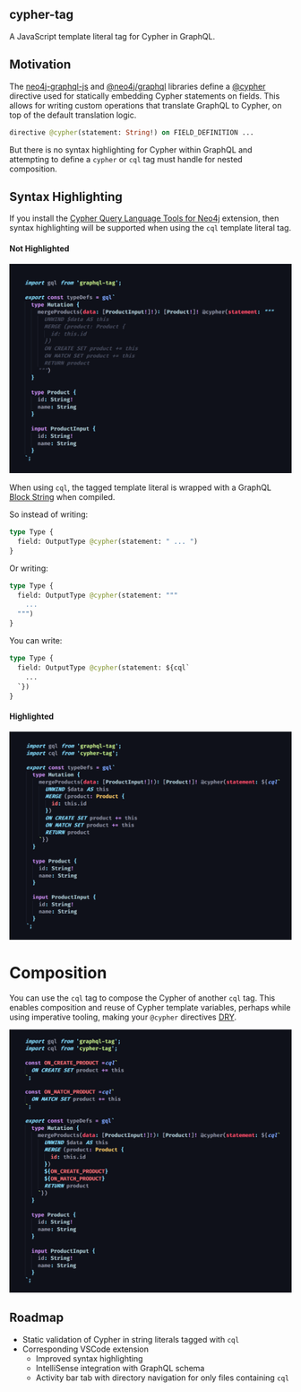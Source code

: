 ## cypher-tag

A JavaScript template literal tag for Cypher in GraphQL.
## Motivation
The [neo4j-graphql-js](https://www.npmjs.com/package/neo4j-graphql-js) and [@neo4j/graphql](https://www.npmjs.com/package/@neo4j/graphql) libraries define a [@cypher](https://grandstack.io/docs/graphql-custom-logic) directive used for statically embedding Cypher statements on fields. This allows for writing custom operations that translate GraphQL to Cypher, on top of the default translation logic.

```graphql
directive @cypher(statement: String!) on FIELD_DEFINITION ...
```

But there is no syntax highlighting for Cypher within GraphQL and attempting to define a `cypher` or `cql` tag must handle for nested composition. 
## Syntax Highlighting
If you install the [Cypher Query Language Tools for Neo4j](https://marketplace.visualstudio.com/items?itemName=AnthonyJGatlin.vscode-cypher-query-language-tools) extension, then syntax highlighting will be supported when using the `cql` template literal tag.

#### Not Highlighted

![Not Highlighted](https://github.com/michaeldgraham/cypher-tag/blob/main/no-highlight.png?raw=true)

When using `cql`, the tagged template literal is wrapped with a GraphQL [Block String](https://spec.graphql.org/June2018/#sec-String-Value) when compiled.

So instead of writing:

```graphql
type Type {
  field: OutputType @cypher(statement: " ... ")
}
```
Or writing: 
```graphql
type Type {
  field: OutputType @cypher(statement: """
    ...
  """)
}
```

You can write:
```graphql
type Type {
  field: OutputType @cypher(statement: ${cql`
    ... 
  `})
}
```

#### Highlighted

![Highlighted](https://github.com/michaeldgraham/cypher-tag/blob/main/highlighted.png?raw=true)

# Composition
You can use the `cql` tag to compose the Cypher of another `cql` tag. This enables composition and reuse of Cypher template variables, perhaps while using imperative tooling, making your `@cypher` directives [DRY](https://en.wikipedia.org/wiki/Don%27t_repeat_yourself).

![Composition](https://github.com/michaeldgraham/cypher-tag/blob/main/composition.png?raw=true)

## Roadmap
  * Static validation of Cypher in string literals tagged with `cql`
  * Corresponding VSCode extension
    * Improved syntax highlighting
    * IntelliSense integration with GraphQL schema
    * Activity bar tab with directory navigation for only files containing `cql`
